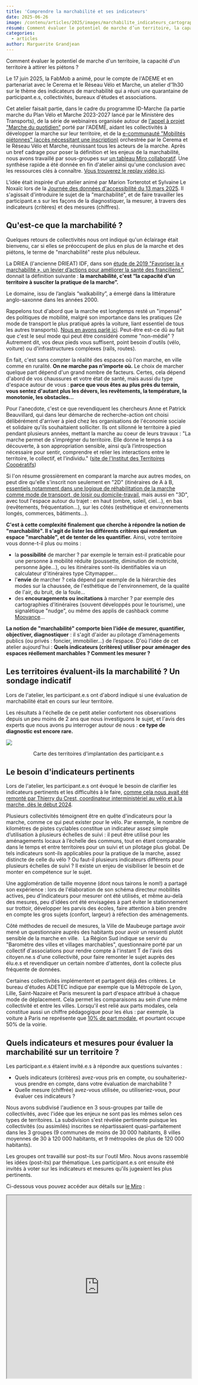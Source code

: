 ```yaml
---
title: 'Comprendre la marchabilité et ses indicateurs'
date: 2025-06-26
image: /contenu/articles/2025/images/marchabilite_indicateurs_cartographie.png
résumé: Comment évaluer le potentiel de marche d’un territoire, la capacité d’un territoire à attirer les piétons ?
categories:
  - articles
author: Marguerite Grandjean
---
```


Comment évaluer le potentiel de marche d'un territoire, la capacité d'un territoire à attirer les piétons ? 

Le 17 juin 2025, la FabMob a animé, pour le compte de l'ADEME et en partenariat avec le Cerema et le Réseau Vélo et Marche, un atelier d'1h30 sur le thème des indicateurs de marchabilité qui a réuni une quarantaine de participant.e.s, collectivités, bureaux d'études et associations.

Cet atelier faisait partie, dans le cadre du programme ID-Marche (la partie marche du Plan Vélo et Marche 2023-2027 lancé par le Ministère des Transports), de la série de webinaires organisée autour de [l'appel à projet "Marche du quotidien"](https://www.ademe.fr/presse/communique-national/appel-a-projets-marche-du-quotidien-lademe-annonce-les-laureats-de-ledition-2024/) porté par l'ADEME, aidant les collectivités à développer la marche sur leur territoire, et de la [e-communauté "Mobilités piétonnes" (accès nécessitant une inscription)](https://www.expertises-territoires.fr/jcms/pl1_22045/fr/mobilites-pietonnes) orchestrée par le Cerema et le Réseau Vélo et Marche, réunissant tous les acteurs de la marche.
Après un bref cadrage pour poser la définition et les enjeux de la marchabilité, nous avons travaillé par sous-groupes sur [un tableau Miro collaboratif](https://miro.com/app/board/uXjVIwIl2WI=/). Une synthèse rapide a été donnée en fin d'atelier ainsi qu'une conclusion avec les ressources clés à connaître. [Vous trouverez le replay vidéo ici](https://www.youtube.com/watch?v=RBZsEQlc2H8&ab_channel=LaFabriquedesMobilit%C3%A9s).

L'idée était inspirée d'un atelier animé par Marion Torterotot et Sylvaine Le Noxaïc lors de la [Journée des données d'accessibilité du 13 mars 2025](https://wiki.lafabriquedesmobilites.fr/wiki/Journ%C3%A9e_des_donn%C3%A9es_d%27accessibilit%C3%A9). 
Il s'agissait d'introduire le sujet de la "marchabilité", et de faire travailler les participant.e.s sur les façons de la diagnostiquer, la mesurer, à travers des indicateurs (critères) et des mesures (chiffres). 

## Qu'est-ce que la marchabilité ? 

Quelques retours de collectivités nous ont indiqué qu'un éclairage était bienvenu, car si elles se préoccupent de plus en plus de la marche et des piétons, le terme de "marchabilité" reste plus nébuleux. 

La DRIEA (l'ancienne DRIEAT) IDF, dans son [étude de 2019 "Favoriser la « marchabilité », un levier d’actions pour améliorer la santé des franciliens"](https://www.iledefrance.ars.sante.fr/system/files/2019-03/Favoriser-la-marchabilite-etude-ARS-DRIEA-2019_0.pdf), donnait la définition suivante : **la marchabilité, c'est “la capacité d’un territoire à susciter la pratique de la marche”.** 

Le domaine, issu de l’anglais “walkability”, a émergé dans la littérature anglo-saxonne dans les années 2000.

Rappelons tout d'abord que la marche est longtemps resté un "impensé" des politiques de mobilité, malgré son importance dans les pratiques (2e mode de transport le plus pratiqué après la voiture, liant essentiel de tous les autres transports). [Nous en avons parlé ici](https://lafabriquedesmobilites.fr/blog/retour_cycle_Marche_et_Numerique). Peut-être est-ce dû au fait que c'est le seul mode qui peut être considéré comme "non-médié" ? Autrement dit, vos deux pieds vous suffisent, point besoin d'outils (vélo, voiture) ou d'infrastructures complexes (rails, routes). 

En fait, c'est sans compter la réalité des espaces où l'on marche, en ville comme en ruralité. **On ne marche pas n'importe où.** Le choix de marcher quelque part dépend d'un grand nombre de facteurs. Certes, cela dépend d'abord de vos chaussures et votre état de santé, mais aussi du type d'espace autour de vous : **parce que vous êtes au plus près du terrain, vous sentez d'autant plus les dévers, les revêtements, la température, la monotonie, les obstacles...** 

Pour l'anecdote, c'est ce que revendiquent les chercheurs Anne et Patrick Beauvillard, qui dans leur démarche de recherche-action ont choisi délibérément d'arriver à pied chez les organisations de l'économie sociale et solidaire qu'ils souhaitaient solliciter. Ils ont sillonné le territoire à pied pendant plusieurs années, mettant la marche au coeur de leurs travaux : "La marche permet de s’imprégner du territoire. Elle donne le temps à sa découverte, à son appropriation sensible, ainsi qu’à l’introspection nécessaire pour sentir, comprendre et relier les interactions entre le territoire, le collectif, et l’individu." ([site de l'Institut des Territoires Coopératifs](https://instercoop.fr/portfolio-item/lobservatoire-de-limplicite/)) 

Si l'on résume grossièrement en comparant la marche aux autres modes, on peut dire qu'elle s'inscrit non seulement en "2D" (itinéraires de A à B, [essentiels notamment dans une logique de réhabilitation de la marche comme mode de transport, de loisir ou domicile-travail](https://forumviesmobiles.org/recherches/16286/tracer-des-itineraires-pour-une-marche-du-quotidien-en-dehors-des-centres), mais aussi en "3D", avec tout l'espace autour du trajet : en haut (ombre, soleil, ciel...), en bas (revêtements, fréquentation...), sur les côtés (esthétique et environnements longés, commerces, bâtiments...). 

**C'est à cette complexité finalement que cherche à répondre la notion de "marchabilité". Il s'agit de lister les différents critères qui rendent un espace "marchable", et de tenter de les quantifier.** Ainsi, votre territoire vous donne-t-il plus ou moins : 
- la **possibilité** de marcher ? par exemple le terrain est-il praticable pour une personne à mobilité réduite (poussette, diminution de motricité, personne âgée...), ou les itinéraires sont-ils identifiables via un calculateur d'itinéraires type Citymapper... 
- l'**envie** de marcher ? cela dépend par exemple de la hiérarchie des modes sur la chaussée, de l'esthétique de l'environnement, de la qualité de l'air, du bruit, de la foule... 
- des **encouragements ou incitations** à marcher ? par exemple des cartographies d'itinéraires (souvent développés pour le tourisme), une signalétique "nudge", ou même des applis de cashback comme [Moovance](https://www.moovance.fr/)... 

**La notion de "marchabilité" comporte bien l'idée de mesurer, quantifier, objectiver, diagnostiquer** : il s'agit d'aider au pilotage d’aménagements publics (ou privés : foncier, immobilier...) de l’espace. D'où l'idée de cet atelier aujourd'hui : **Quels indicateurs (critères) utiliser pour aménager des espaces réellement marchables ? Comment les mesurer ?** 


## Les territoires évaluent-ils la marchabilité ? Un sondage indicatif 

Lors de l'atelier, les participant.e.s ont d'abord indiqué si une évaluation de marchabilité était en cours sur leur territoire. 

Les résultats à l'échelle de ce petit atelier confortent nos observations depuis un peu moins de 2 ans que nous investiguons le sujet, et l'avis des experts que nous avons pu interroger autour de nous : **ce type de diagnostic est encore rare.**

![](/contenu/articles/2025/images/marchabilite_indicateurs_cartographie.png)

<center>Carte des territoires d'implantation des participant.e.s</center>

## Le besoin d'indicateurs pertinents

Lors de l'atelier, les participant.e.s ont évoqué le besoin de clarifier les indicateurs pertinents et les difficultés à le faire, [comme cela nous avait été remonté par Thierry du Crest, coordinateur interministériel au vélo et à la marche, dès le début 2024](https://lafabriquedesmobilites.fr/blog/retour_cycle_Marche_et_Numerique).

Plusieurs collectivités témoignent être en quête d'indicateurs pour la marche, comme ce qui peut exister pour le vélo. Par exemple, le nombre de kilomètres de pistes cyclables constitue un indicateur assez simple d’utilisation à plusieurs échelles de suivi : il peut être utilisé pour les aménagements locaux à l’échelle des communs, tout en étant comparable dans le temps et entre territoires pour un suivi et un pilotage plus global. De tels indicateurs sont-ils applicables pour la pratique de la marche, assez distincte de celle du vélo ? Ou faut-il plusieurs indicateurs différents pour plusieurs échelles de suivi ? Il existe un enjeu de visibiliser le besoin et de monter en compétence sur le sujet.

Une agglomération de taille moyenne (dont nous tairons le nom!) a partagé son expérience : lors de l'élaboration de son schéma directeur mobilités actives, peu d'indicateurs pour mesurer ont été utilisés, et même au-delà des mesures, peu d'idées ont été envisagées à part éviter le stationnement sur trottoir, développer les parvis des écoles, faire attention à bien prendre en compte les gros sujets (confort, largeur) à réfection des aménagements. 

Côté méthodes de recueil de mesures, la Ville de Maubeuge partage avoir mené un questionnaire auprès des habitants pour avoir un ressenti plutôt sensible de la marche en ville.  
La Région Sud indique se servir du "Baromètre des villes et villages marchables", questionnaire porté par un collectif d'associations pour rendre compte à l'instant T de l'avis des citoyen.ne.s d'une collectivité, pour faire remonter le sujet auprès des élu.e.s et revendiquer un certain nombre d'attentes, dont la collecte plus fréquente de données. 

Certaines collectivités implémentent et partagent déjà des critères. Le bureau d'études ADETEC indique par exemple que la Métropole de Lyon, Lille, Saint-Nazaire et Paris mesurent la part d'espace attribué à chaque mode de déplacement. Cela permet les comparaisons au sein d'une même collectivité et entre les villes. Lorsqu'il est relié aux parts modales, cela constitue aussi un chiffre pédagogique pour les élus : par exemple, la voiture à Paris ne représente que [10% de part modale](https://cdn.paris.fr/paris/2024/03/29/partie-3-scenario-prospectif-2030-vf-7ukO.pdf), et pourtant occupe 50% de la voirie. 

## Quels indicateurs et mesures pour évaluer la marchabilité sur un territoire ? 

Les participant.e.s étaient invité.e.s à répondre aux questions suivantes : 
- Quels indicateurs (critères) avez-vous pris en compte, ou souhaiteriez-vous prendre en compte, dans votre évaluation de marchabilité ?
- Quelle mesure (chiffrée) avez-vous utilisée, ou utiliseriez-vous, pour évaluer ces indicateurs ?

Nous avons subdivisé l'audience en 3 sous-groupes par taille de collectivités, avec l'idée que les enjeux ne sont pas les mêmes selon ces types de territoires. 
La subdivision s'est révélée pertinente puisque les collectivités (ou assimilés) inscrites se répartissaient quasi-parfaitement dans les 3 groupes (9 communes de moins de 30 000 habitants, 8 villes moyennes de 30 à 120 000 habitants, et 9 métropoles de plus de 120 000 habitants). 

Les groupes ont travaillé sur post-its sur l'outil Miro. Nous avons rassemblé les idées (post-its) par thématique. Les participant.e.s ont ensuite été invités à voter sur les indicateurs et mesures qu'ils jugeaient les plus pertinents.

Ci-dessous vous pouvez accéder aux détails sur [le Miro](https://miro.com/app/board/uXjVIwIl2WI=/) : 

<iframe src="https://miro.com/app/board/uXjVIwIl2WI=/" style="width: 100%; height: 500px;" />

**D'après les votes, l'ensemble des participant.e.s à l'atelier a convergé vers 4 indicateurs principaux** : 
- **vitesse des véhicules** (35% des votes)
- **accessibilité PMR** (17% des votes)
- **sécurité et sentiment de sécurité** (17% des votes)
- **confort, plaisir de marcher, environnement agréable et diversifié** (17% des votes)

**Côté mesures (chiffrages plus précis)**, ont été mises en avant diverses mesures : 
- taux de cheminement sur l’ensemble de la voirie : nombre de kms réalisable à pied
- présence de zone 30, de zone de rencontre, de zone piétonne
- nombre et qualité de commerces présents / ou de sources d'attractivité 
- nombre et qualité des équipements présents (bancs, arbres et espaces verts, jeux etc) assurant une covisibilité 
- Part d'espace public attribuée aux piétons
- pratique de la marche : % d'écoliers qui viennent à pied, part modale de la marche, Part modale de la marche par type d'usagers, fréquence des piétons 

## Focus sur quelques indicateurs clés 

Le sous-groupe des communes de moins de 30 000 habitants ont axé leurs échanges plus particulièrement sur 3 indicateurs.

### Sentiment de sécurité & éclairage 

Les échanges ont beaucoup tourné autour du sentiment de sécurité, notamment le lien avec l'éclairage. La commune de Saint-Ave (12 000 habitants) a partagé que l'arrêt des éclairages autour des centres-villes à partir de 21h30, notamment pour des raisons d'économies d'énergie et de protection de la biodiversité, pourrait augmenter le sentiment d'insécurité. 

Une réponse (proposée par le cabinet Todomodo) pourrait être de différencier les éclairages selon les différents besoins (par exemple voitures vs. piétons), plutôt que de n'utiliser que des mâts. C'est le choix qu'a fait par exemple [Plaine Commune, qui dans son schéma directeur d'aménagement lumière (SDAL)](https://plainecommune.fr/projets/eclairage-public/) a pu moduler le niveau de luminosité de façon plus fine selon les emplacements.

Pour autant, la recherche montre que la luminosité n’influe pas sur le nombre d’agressions. 

En outre, l'éclairage n'est pas la seule variable dans la perception de sécurité ou non. Notamment, le sentiment d'être isolé joue beaucoup. C'est lié au trafic piéton sur une zone, à la "covisibilité" de différents publics sur une zone (ex. des familles sur un parc de jeux le long d'une rue), à la visibilité d'une avenue vs. une ruelle, à des commerces ouverts tard le soir... 

![](/contenu/articles/2025/images/marchabilite_indicateurs_securite.png)

### Ombrage 

Canicule oblige, les participants ont insisté sur les questions d'ombrage et d'ensoleillement, et plus globalement de chaleur, les points d'eau (fontaines et eau potable) étant notamment à prendre en compte en matière de rafraîchissement. 

En termes de mesures, au-delà de compter le nombre d'arbres sur un cheminement, il faut tenir compte de la hauteur des arbres ou des bâtiments. Les calculs de surface d'ombrage peuvent se faire à des horaires donnés, en période estivale par exemple. 
[La Ville de Lyon a par exemple commencé à cartographier des "itinéraires frais"](https://data.grandlyon.com/portail/fr/jeux-de-donnees/itineraires-frais-metropole-lyon/info), avec des jeux de données tenant compte de l'ombrage, de la végétalisation, mais aussi des fontaines, des plans d'eau, et même des cinémas et des piscines. 

![](/contenu/articles/2025/images/marchabilite_indicateurs_ombrage.png)

### Vitalité des espaces traversés 

L'attractivité des centres-villes a été mentionnée comme critère de marchabilité important, mesurée par exemple par le nombre et la qualité de commerces présents (ou autres sources d'attractivité), voire par le chiffre d'affaires des commerces présents, ainsi que par les flux piétons et la fréquentation des espaces. Mais l'attractivité, c'est aussi la diversité des rez-de-chaussées traversés : commerces, alternance entre bâti et végétal... pour éviter de longer un mur de 200 mètres ! 

C'est aussi la connectivité des espaces, notamment vers les pôles générateurs de mobilité et les zones touristiques, ou encore les liaisons entre zones d'habitation & centres-villes ou zones commerciales, avec une marchabilité des zones péri-urbaines ou résidentielles qui pose question. 

La Ville de Lisieux a ainsi partagé qu'une fois son centre-ville bien aménagé, se pose désormais la question de la liaison avec le reste de la ville. Au-delà même des mesures, comment faire des choix de cheminements ? Et comment créer des pôles de vie amenant des cheminements ? 

Pour la communauté de communes des Gorges de l’Ardèche, très touristique (population x7-10 en été), les questionnements sont différents. Parmi les 20 petites communes, 2 ont des pôles générateurs de mobilité (santé, loisirs, commerces). Quelle place de la voiture en centre-ville ? Quelle accessibilité pour pouvoir cheminer jusqu’aux centres ? Quelle connectivité pour rediriger vers les espaces patrimoniaux et commerciaux ? 

![](/contenu/articles/2025/images/marchabilite_indicateurs_connectivite.png)

## Faut-il différencier les types de marcheurs ? 

Dans l'un des sous-groupes, l'association A Vélo Malo (à Saint-Malo) a posé une question : Faut-il différencier les types de marcheurs ? ex. le marcheur avec poussette, le marcheur rapide - pas de temps à perdre, le marcheur qui va acheter du pain... En effet, il nous a été souligné lors de notre exploration début 2024 qu'il y a autant de types de marches que de piétons. Comment alors piloter les actions en répondant aux différents besoins ? 
- D'un côté, les indicateurs sont plus pertinents si divisés par pratique (ex. indicateurs d'accessibilité spécifiques aux malvoyants...)
- D'un autre côté, les budgets sont serrés, et faire une action pour chaque groupe distinct (ex. PMR vs. touristes) risque de diluer les moyens, ou si on se concentre sur un type, le risque est au contraire d'oublier les autres marcheurs (sujet d'équité difficile à défendre face à l'élu). 

Pour la Région Sud, il est essentiel de différencier les types de marcheurs dans la ville. En revanche les critères de différenciation sont importants. Le travail d'une étudiante (création d'une typologie de marcheurs et demande de représenter les trajets qui pour eux sont les plus faciles et agréables) a montré que là où il y a le plus de différences, c'est entre PMR et autres personnes : les PMR insistant sur la qualité des trottoirs et la sécurité, et les autres plutôt sur les raccourcis. Il peut y avoir un rapport de 1 à 3 entre la vitesse des personnes plus lentes et celle des personnes actives.

Autre manière de segmenter : par type de cible visée. À Maubeuge, le questionnaire demandait aux répondants pourquoi ils prenaient leur voiture au lieu de la marche ou du vélo, et qu'est-ce qui les ferait passer à la marche. Cela permet à la fois de sensibiliser à la question, et d'identifier un public qui passerait de la voiture à la marche pour des actions plus ciblées.

L'ADAL propose une autre vision : s'interroger sur les trajets réalisés versus ceux qui ne sont pas faits du tout, car trop d'obstacles et de freins. Jusqu'à se faire livrer plutôt que sortir de chez soi. 

In fine, le groupe converge vers l'intérêt de se concentrer sur les publics les plus fragiles (PMR, enfants, seniors), car ce sont eux qui marchent le plus, et les aménagements à leurs bénéfices profitent aussi au reste de la population (constat déjà partagé lors de la Journée accessibilité du 13 mars). 

## Ressources 

Pour aller plus loin, nous recommandons quelques ressources clés sur la marchabilité : 

- [Note du **Cerema**](https://www.cerema.fr/fr/actualites/marchabilite-espace-public-quelles-methodes-evaluer) : Le Cerema a recensé et analysé différentes méthodes d’évaluation de la marchabilité de manière synthétique.

![](/contenu/articles/2025/images/marchabilite_indicateurs_vision_cerema.png)
<center>Schéma des 4 méthodes d'évaluation de marchabilité</center>

- [**Open Mobility Indicators**](https://openmobilityindicators.org/), un ensemble d’outils logiciels libres et collaboratifs qui créent des indicateurs de mobilité durable à partir de données ouvertes (INSEE, OSM, le PAN...). [Lien vers la carte](https://app.openmobilityindicators.org/), [Veille sur les outils pour la marche](https://gitlab.com/open-mobility-indicators/website/-/wikis/5_Veille_Outils-pour-la-marche ).

- [**Open Marchabilité**](https://wiki.lafabriquedesmobilites.fr/wiki/Open_Marchabilit%C3%A9), une étude de la description des données piétonnes dans OpenStreetMap (carte & base de données géographiques en accès libre) par Someware & Jungle Bus, pour l’ADEME. [Lien vers l'outil](https://osmarche.someware.fr/).

![](/contenu/articles/2025/images/marchabilite_indicateurs_definition.png)

- La fondation internationale [**Walk21**](https://walk21.com/) travaille sur [la mesure de la marche](https://www.measuring-walking.org/resources/indicators), travaux à adapter au contexte français. 



## Conclusion & appel à l'action FabMob

L'atelier nous pousse à conclure sur 2 constats clés : 

<b>1.</b> De nombreux travaux, notamment anglo-saxons, ont réfléchi au sujet complexe des indicateurs de marche, et modélisé des indicateurs suivant différentes méthodes (cf. paragraphe "ressources" ci-dessus). Pour autant, en France en tout cas, **il n'y a pas encore de consensus mature autour d'indicateurs clairs permettant le pilotage local ou national de politiques de marche (ou d'implantations privées, commerces ou habitats)** comme cela peut exister pour le vélo ou les TC.
**Un exemple : dans le Hub des données de mobilité durable créé par le CGDD / Ecolab, on peut trouver des indicateurs dédiés au vélo et aux TC, mais aucun ne concerne la marche !** 

On peut recenser 3 niveaux d'indicateurs de suivi : 
- Un niveau micro : mieux cibler les travaux, les aménagements, mieux comprendre les besoins des piétons. 
- Un niveau méso : pouvoir nourrir les différents schémas directeurs avec des indicateurs de marche, élaborer des stratégies piétons/marche, et pouvoir les suivre. 
- Un niveau macro : suivre l'évolution des pratiques de marche au niveau national, pour mieux cibler les aides et appuis, et comparer entre territoires.

<b>2.</b> Par ailleurs, l'atelier tend à montrer que les indicateurs essentiels sont peut-être bien déjà disponibles et mesurés. L'exemple des cartes de bruit et de pollution est révélateur. En région parisienne par exemple, Airparif fournit une [carte de qualité de l'air](https://www.airparif.fr/), et [Bruitparif une carte de bruit](https://carto.bruitparif.fr/), mais les plans marche ou plans piéton n'en tiennent pas forcément compte dans leurs aménagements malgré la disponibilité de la donnée.

![](/contenu/articles/2025/images/marchabilite_indicateurs_carte_airparif.png)
<center>Carte de pollution de l'air Airparif</center>

Côté données disponibles, de nombreux jeux existent depuis longtemps déjà, via les obligations liées à l'accessibilité, la voirie, les espaces verts... Mais ces jeux existants ne sont pas forcément utilisés au service de politiques de la marche, du fait de formats variables, pas toujours exploitables facilement, ou même d'absence de lien entre services au sein des collectivités. Certaines données manquantes sont en outre parfois coûteuses à générer (ex. relevés de terrain). L'enjeu pourrait donc bien être, outre comparer les méthodes existantes de création de données, de rassembler des données existantes. 

<div style="background-color: rgb(146, 229, 255); padding: 20px;">
<b>Face à ces constats, la FabMob pense qu'il serait utile de rassembler un groupe de travail des acteurs concernés par la marche avec l'objectif de passer en revue les indicateurs disponibles, partager les retours d'expérience d'utilisation de ces indicateurs, prioriser les indicateurs essentiels, et commencer à rassembler les jeux de données correspondants. 
Si cela vous paraît pertinent, contactez-nous ! <a href="mailto:marguerite@fabmob.io">marguerite@fabmob.io</a></b>
</div>

Vous pouvez également vous [inscrire à la newsletter Marche et Espaces publics](https://9fb3d644.sibforms.com/serve/MUIFAOQnFNyyn5Kfp1XK5ABDzukRh5tKyEbrTQB6dOdyfYuuF16pfrR-fjQufFYb54qVx7OqaIRBObnP9XBEdusublka34mZZI3Acb5rgABffvu8v_nSLhgje1HvyLFKMzNI6oYvm8hw1VKkS4lQoNaNW5N9rS1BYmSZYNXV609gQB0OtlOihK245-CPP3umEORQf5A46z-HVWWC) (cocher la dernière case). 